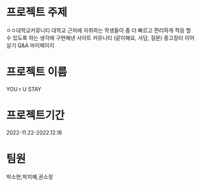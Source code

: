 # 프로젝트 주제
ㅇㅇ대학교커뮤니티
대학교 근처에 자취하는 학생들이 좀 더 빠르고 편리하게 적응 할 수 있도록 하는 생각에 구현해낸 사이트
커뮤니티 (같이해요, 사담, 질문)
중고장터
이어살기
Q&A
마이페이지
# 프로젝트 이름
YOU r U STAY
# 프로젝트기간  
2022-11.22-2022.12.16
# 팀원 
박소현,박지혜,권소정
